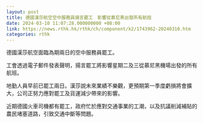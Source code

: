 ```yaml
---
layout: post
title: 德國漢莎航空空中服務員揚言罷工　影響從慕尼黑出發所有航班
date: 2024-03-10 11:07:28.000000000 +08:00
link: https://news.rthk.hk/rthk/ch/component/k2/1743962-20240310.htm
categories: rthk
---
```


德國漢莎航空面臨為期兩日的空中服務員罷工。

工會透過電子郵件發表聲明，揚言罷工將影響星期二及三從慕尼黑機場出發的所有航班。

地勤人員早前已罷工兩日。漢莎說未來業績不樂觀，更預期第一季度虧損將會擴大，公司正努力應對罷工及貨運減少帶來的影響。

近期德國火車司機都有罷工，政府忙於應對交通事業的工潮，以及抗議削減補貼的農民堵塞道路，引致交通中斷等問題。
